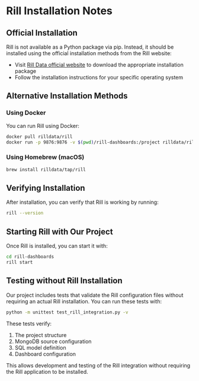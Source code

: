 # Rill Installation Notes

## Official Installation

Rill is not available as a Python package via pip. Instead, it should be installed using the official installation methods from the Rill website:

- Visit [Rill Data official website](https://www.rilldata.com/) to download the appropriate installation package
- Follow the installation instructions for your specific operating system

## Alternative Installation Methods

### Using Docker

You can run Rill using Docker:

```bash
docker pull rilldata/rill
docker run -p 9876:9876 -v $(pwd)/rill-dashboards:/project rilldata/rill
```

### Using Homebrew (macOS)

```bash
brew install rilldata/tap/rill
```

## Verifying Installation

After installation, you can verify that Rill is working by running:

```bash
rill --version
```

## Starting Rill with Our Project

Once Rill is installed, you can start it with:

```bash
cd rill-dashboards
rill start
```

## Testing without Rill Installation

Our project includes tests that validate the Rill configuration files without requiring an actual Rill installation. You can run these tests with:

```bash
python -m unittest test_rill_integration.py -v
```

These tests verify:
1. The project structure
2. MongoDB source configuration
3. SQL model definition
4. Dashboard configuration

This allows development and testing of the Rill integration without requiring the Rill application to be installed. 